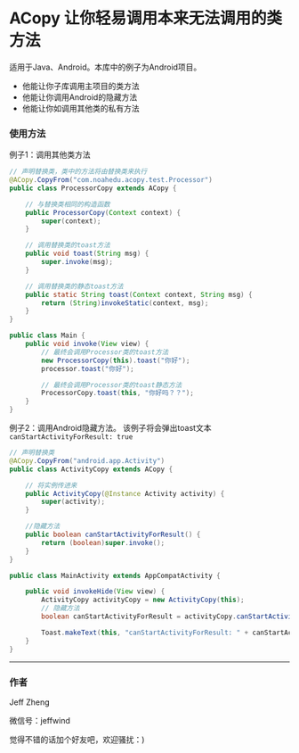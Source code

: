 # ACopy 让你轻易调用本来无法调用的类方法

适用于Java、Android。本库中的例子为Android项目。

 * 他能让你子库调用主项目的类方法
 * 他能让你调用Android的隐藏方法
 * 他能让你如调用其他类的私有方法

### 使用方法
例子1：调用其他类方法
```java
// 声明替换类，类中的方法将由替换类来执行
@ACopy.CopyFrom("com.noahedu.acopy.test.Processor")
public class ProcessorCopy extends ACopy {

    // 与替换类相同的构造函数
    public ProcessorCopy(Context context) {
        super(context);
    }

    // 调用替换类的toast方法
    public void toast(String msg) {
        super.invoke(msg);
    }

    // 调用替换类的静态toast方法
    public static String toast(Context context, String msg) {
        return (String)invokeStatic(context, msg);
    }
}

public class Main {
    public void invoke(View view) {
        // 最终会调用Processor类的toast方法
        new ProcessorCopy(this).toast("你好");
        processor.toast("你好");

        // 最终会调用Processor类的toast静态方法
        ProcessorCopy.toast(this, "你好吗？？");
    }
}
```
  
例子2：调用Android隐藏方法。
该例子将会弹出toast文本`canStartActivityForResult: true`
```java
// 声明替换类
@ACopy.CopyFrom("android.app.Activity")
public class ActivityCopy extends ACopy {

    // 将实例传进来
    public ActivityCopy(@Instance Activity activity) {
        super(activity);
    }

    //隐藏方法
    public boolean canStartActivityForResult() {
        return (boolean)super.invoke();
    }
}

public class MainActivity extends AppCompatActivity {

    public void invokeHide(View view) {
        ActivityCopy activityCopy = new ActivityCopy(this);
        // 隐藏方法
        boolean canStartActivityForResult = activityCopy.canStartActivityForResult();

        Toast.makeText(this, "canStartActivityForResult: " + canStartActivityForResult, Toast.LENGTH_SHORT).show();
    }
}
```
----
### 作者

Jeff Zheng  

微信号：jeffwind  

觉得不错的话加个好友吧，欢迎骚扰：)
  
  
  
  
  
